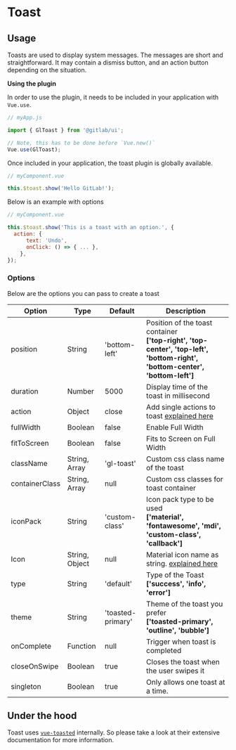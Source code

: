 # Toast

<!-- STORY -->

## Usage

Toasts are used to display system messages. The messages are short and straightforward. It may contain a dismiss button, and an action button depending on the situation.

**Using the plugin**

In order to use the plugin, it needs to be included in your application with `Vue.use`.

```js
// myApp.js

import { GlToast } from '@gitlab/ui';

// Note, this has to be done before `Vue.new()`
Vue.use(GlToast);
```

Once included in your application, the toast plugin is globally available.

```js
// myComponent.vue

this.$toast.show('Hello GitLab!');
```

Below is an example with options

```js
// myComponent.vue

this.$toast.show('This is a toast with an option.', {
  action: {
      text: 'Undo',
      onClick: () => { ... },
    },
});
```

### Options

Below are the options you can pass to create a toast

| **Option**     | **Type**       | **Default**       | **Description**                                                                                                                  |
| -------------- | -------------- | ----------------- | -------------------------------------------------------------------------------------------------------------------------------- |
| position       | String         | 'bottom-left'     | Position of the toast container <br> **['top-right', 'top-center', 'top-left', 'bottom-right', 'bottom-center', 'bottom-left']** |
| duration       | Number         | 5000              | Display time of the toast in millisecond                                                                                         |
| action         | Object         | close             | Add single actions to toast [explained here](#actions--fire)                                                                     |
| fullWidth      | Boolean        | false             | Enable Full Width                                                                                                                |
| fitToScreen    | Boolean        | false             | Fits to Screen on Full Width                                                                                                     |
| className      | String, Array  | 'gl-toast'        | Custom css class name of the toast                                                                                               |
| containerClass | String, Array  | null              | Custom css classes for toast container                                                                                           |
| iconPack       | String         | 'custom-class'    | Icon pack type to be used <br> **['material', 'fontawesome', 'mdi', 'custom-class', 'callback']**                                |
| Icon           | String, Object | null              | Material icon name as string. [explained here](#icons-fire)                                                                      |
| type           | String         | 'default'         | Type of the Toast **['success', 'info', 'error']**                                                                               |
| theme          | String         | 'toasted-primary' | Theme of the toast you prefer<br> **['toasted-primary', 'outline', 'bubble']**                                                   |
| onComplete     | Function       | null              | Trigger when toast is completed                                                                                                  |
| closeOnSwipe   | Boolean        | true              | Closes the toast when the user swipes it                                                                                         |
| singleton      | Boolean        | true              | Only allows one toast at a time.                                                                                                 |

## Under the hood

Toast uses [`vue-toasted`] internally. So please take a look at their extensive documentation for more information.

[`vue-toasted`]: https://github.com/shakee93/vue-toasted

